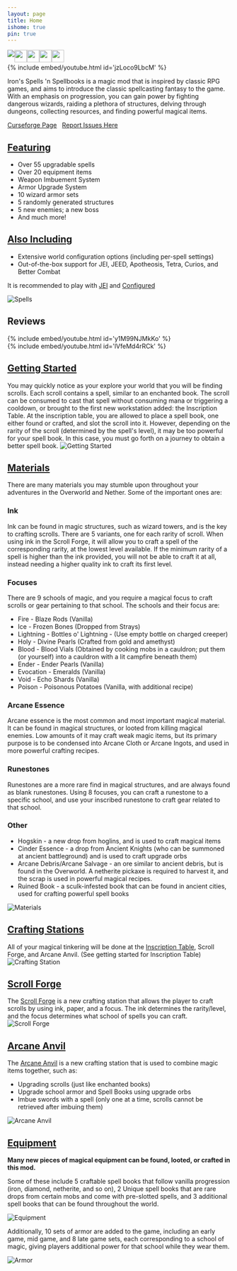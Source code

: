 ```yaml
---
layout: page
title: Home
ishome: true
pin: true
---
```


<div style="display: inline-block; float: left; height: 28px; padding: 0">
  <img src="https://img.shields.io/badge/Loader-Forge-ecebe6?labelColor=B446C6&amp;style=for-the-badge" style="float: left"/>
  <img src="https://img.shields.io/badge/Available-1.19.2%7C1.20-ecebe6?labelColor=B446C6&amp;style=for-the-badge" height="28" style="float: left" />
  <a href="https://discord.gg/TRzEdrndM2" style="border: 0; padding: 0; margin: 0; height: 28px; float:left;">
    <img src="https://img.shields.io/discord/1104430139275743293.svg?label=&amp;logo=discord&amp;logoColor=ffffff&amp;color=7389D8&amp;labelColor=6A7EC2&amp;style=for-the-badge" style="border: 0; padding: 0; margin: 0; height: 28px; float:left;" />
  </a>
  <a href="https://www.patreon.com/Iron431" style="border: 0; padding: 0; margin: 0; height: 28px; float:left;">
    <img src="https://shields.io/badge/-Patreon-f86754?style=for-the-badge&amp;logo=patreon&amp;logoColor=white"  style="border: 0; padding: 0; margin: 0; height: 28px; float:left;" />
  </a>
  <a href="https://bmc.link/iron431" style="border: 0; padding: 0; margin: 0; height: 28px; float:left;">
    <img src="https://shields.io/badge/-Buy%20Me%20a%20Coffee-FFDD00?style=for-the-badge&amp;logo=buymeacoffee&amp;logoColor=white"  style="border: 0; padding: 0; margin: 0; height: 28px; float:left;">
  </a>
</div>
<br>

{% include embed/youtube.html id='jzLoco9LbcM' %}

Iron's Spells 'n Spellbooks is a magic mod that is inspired by classic RPG games, and aims to introduce the classic spellcasting fantasy to the game. With an emphasis on progression, you can gain power by fighting dangerous wizards, raiding a plethora of structures, delving through dungeons, collecting resources, and finding powerful magical items.

<a href="https://www.curseforge.com/minecraft/mc-mods/irons-spells-n-spellbooks" target="_blank">Curseforge Page</a>
&nbsp;
<a href="https://github.com/iron431/Irons-Spells-n-Spellbooks/issues" target="_blank">Report Issues Here</a>

## <u>Featuring</u>
- Over 55 upgradable spells
- Over 20 equipment items
- Weapon Imbuement System
- Armor Upgrade System
- 10 wizard armor sets
- 5 randomly generated structures
- 5 new enemies; a new boss
- And much more!

## <u>Also Including</u>
- Extensive world configuration options (including per-spell settings)
- Out-of-the-box support for JEI, JEED, Apotheosis, Tetra, Curios, and Better Combat

It is recommended to play with [JEI](https://www.curseforge.com/minecraft/mc-mods/jei) and [Configured](https://www.curseforge.com/minecraft/mc-mods/configured)

![Spells](https://iron431.github.io/Irons-Spellbooks-Docs/img/screenshots/spells.png)

## Reviews
{% include embed/youtube.html id='y1M99NJMkKo' %}
<br>
{% include embed/youtube.html id='lVfeMd4rRCk' %}

## <u>Getting Started</u>

You may quickly notice as your explore your world that you will be finding scrolls. Each scroll contains a spell, similar to an enchanted book. The scroll can be consumed to cast that spell without consuming mana or triggering a cooldown, or brought to the first new workstation added: the Inscription Table. At the inscription table, you are allowed to place a spell book, one either found or crafted, and slot the scroll into it. However, depending on the rarity of the scroll (determined by the spell's level), it may be too powerful for your spell book. In this case, you must go forth on a journey to obtain a better spell book.
![Getting Started](/img/screenshots/inscription_table.png)

## <u>Materials</u>
There are many materials you may stumble upon throughout your adventures in the Overworld and Nether. Some of the important ones are:

### Ink
Ink can be found in magic structures, such as wizard towers, and is the key to crafting scrolls. There are 5 variants, one for each rarity of scroll. When using ink in the Scroll Forge, it will allow you to craft a spell of the corresponding rarity, at the lowest level available. If the minimum rarity of a spell is higher than the ink provided, you will not be able to craft it at all, instead needing a higher quality ink to craft its first level.

### Focuses

There are 9 schools of magic, and you require a magical focus to craft scrolls or gear pertaining to that school. The schools and their focus are:
- Fire - Blaze Rods (Vanilla)
- Ice - Frozen Bones (Dropped from Strays)
- Lightning - Bottles o' Lightning - (Use empty bottle on charged creeper)
- Holy - Divine Pearls (Crafted from gold and amethyst)
- Blood - Blood Vials (Obtained by cooking mobs in a cauldron; put them (or yourself) into a cauldron with a lit campfire beneath them)
- Ender - Ender Pearls (Vanilla)
- Evocation - Emeralds (Vanilla)
- Void - Echo Shards (Vanilla)
- Poison - Poisonous Potatoes (Vanilla, with additional recipe)

### Arcane Essence
Arcane essence is the most common and most important magical material. It can be found in magical structures, or looted from killing magical enemies. Low amounts of it may craft weak magic items, but its primary purpose is to be condensed into Arcane Cloth or Arcane Ingots, and used in more powerful crafting recipes.

### Runestones
Runestones are a more rare find in magical structures, and are always found as blank runestones. Using 8 focuses, you can craft a runestone to a specific school, and use your inscribed runestone to craft gear related to that school.

### Other
- Hogskin - a new drop from hoglins, and is used to craft magical items
- Cinder Essence - a drop from Ancient Knights (who can be summoned at ancient battleground) and is used to craft upgrade orbs
- Arcane Debris/Arcane Salvage - an ore similar to ancient debris, but is found in the Overworld. A netherite pickaxe is required to harvest it, and the scrap is used in powerful magical recipes.
- Ruined Book - a sculk-infested book that can be found in ancient cities, used for crafting powerful spell books

![Materials](/img/screenshots/materials.png)

## <u>Crafting Stations</u>
All of your magical tinkering will be done at the <a href="./blocks/#irons_spellbooks:inscription_table">Inscription Table</a>, Scroll Forge, and Arcane Anvil. (See getting started for Inscription Table)
![Crafting Station](/img/screenshots/tristation.png)

## <u>Scroll Forge</u>
The <a href="./blocks/#irons_spellbooks:scroll_forge">Scroll Forge</a> is a new crafting station that allows the player to craft scrolls by using ink, paper, and a focus. The ink determines the rarity/level, and the focus determines what school of spells you can craft.
![Scroll Forge](/img/screenshots/scroll_forge.png)

## <u>Arcane Anvil</u>
The <a href="./blocks/#irons_spellbooks:arcane_anvil">Arcane Anvil</a> is a new crafting station that is used to combine magic items together, such as:
- Upgrading scrolls (just like enchanted books)
- Upgrade school armor and Spell Books using upgrade orbs
- Imbue swords with a spell (only one at a time, scrolls cannot be retrieved after imbuing them)

![Arcane Anvil](/img/screenshots/arcane_anvil.png)

## <u>Equipment</u>
**Many new pieces of magical equipment can be found, looted, or crafted in this mod.**

Some of these include 5 craftable spell books that follow vanilla progression (iron, diamond, netherite, and so on), 2 Unique spell books that are rare drops from certain mobs and come with pre-slotted spells, and 3 additional spell books that can be found throughout the world.

![Equipment](/img/screenshots/equipment.png)

Additionally, 10 sets of armor are added to the game, including an early game, mid game, and 8 late game sets, each corresponding to a school of magic, giving players additional power for that school while they wear them.

![Armor](/img/screenshots/armor.png)
